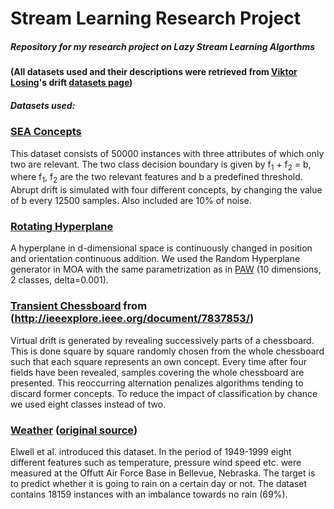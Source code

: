 # Stream Learning Research Project
##### Repository for my research project on Lazy Stream Learning Algorthms

#### **(All datasets used and their descriptions were retrieved from [Viktor Losing](https://github.com/vlosing)'s drift [datasets page](https://github.com/vlosing/driftDatasets))** ####

##### Datasets used:

### [SEA Concepts](https://github.com/vlosing/driftDatasets/tree/master/artificial/sea)

This dataset consists of 50000 instances with three attributes of which only two are relevant.
The two class decision boundary is given by f<sub>1</sub> + f<sub>2</sub> = b, where f<sub>1</sub>, f<sub>2</sub> are the two relevant features and b a predefined threshold.
Abrupt drift is simulated with four different concepts, by changing the value of b every 12500 samples.
Also included are 10\% of noise.

### [Rotating Hyperplane](https://github.com/vlosing/driftDatasets/tree/master/artificial/hyperplane)

A hyperplane in d-dimensional space is continuously changed in position and orientation continuous addition.
We used the Random Hyperplane generator in MOA with the same parametrization as in [PAW](https://users.ics.aalto.fi/jesse/papers/article2_SAC.pdf) (10 dimensions, 2 classes, delta=0.001).

### [Transient Chessboard](https://github.com/vlosing/driftDatasets/tree/master/artificial/chess) from (http://ieeexplore.ieee.org/document/7837853/)

Virtual drift is generated by revealing successively parts of a chessboard. This is done square by square randomly chosen from the whole chessboard such that each square represents an own concept. 
Every time after four fields have been revealed, samples covering the whole chessboard are presented. 
This reoccurring alternation penalizes algorithms tending to discard former concepts. To reduce the impact of classification by chance we used eight classes instead of two.

### [Weather](https://github.com/vlosing/driftDatasets/tree/master/realWorld/weather) ([original source](http://users.rowan.edu/~polikar/research/nse/))

Elwell et al. introduced this dataset. In the period of 1949-1999 eight different features such as temperature, pressure wind speed etc. were measured at the Offutt Air Force Base in Bellevue, Nebraska. 
The target is to predict whether it is going to rain on a certain day or not.
The dataset contains 18159 instances with an imbalance towards no rain (69%).

